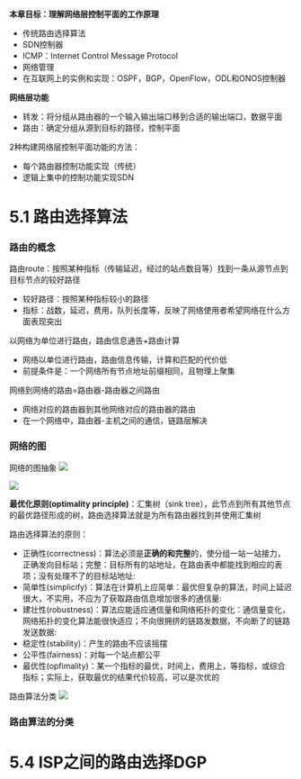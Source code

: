 
**本章目标：理解网络层控制平面的工作原理**
- 传统路由选择算法
- SDN控制器
- ICMP：Internet Control Message Protocol
- 网络管理
- 在互联网上的实例和实现：OSPF，BGP，OpenFlow，ODL和ONOS控制器

**网络层功能**
- 转发：将分组从路由器的一个输入输出端口移到合适的输出端口，数据平面
- 路由：确定分组从源到目标的路径，控制平面

2种构建网络层控制平面功能的方法：
- 每个路由器控制功能实现（传统）
- 逻辑上集中的控制功能实现SDN

# 5.1 路由选择算法
### 路由的概念
路由route：按照某种指标（传输延迟，经过的站点数目等）找到一条从源节点到目标节点的较好路径
- 较好路径：按照某种指标较小的路径
- 指标：战数，延迟，费用，队列长度等，反映了网络使用者希望网络在什么方面表现突出

以网络为单位进行路由，路由信息通告+路由计算
- 网络以单位进行路由，路由信息传输，计算和匹配的代价低
- 前提条件是：一个网络所有节点地址前缀相同，且物理上聚集

网络到网络的路由=路由器-路由器之间路由
- 网络对应的路由器到其他网络对应的路由器的路由
- 在一个网络中，路由器-主机之间的通信，链路层解决

### 网络的图
网络的图抽象
![](https://ypic.oss-cn-hangzhou.aliyuncs.com/202301021948054.png)

![](https://ypic.oss-cn-hangzhou.aliyuncs.com/202301022040140.png)

**最优化原则(optimality principle)**：汇集树（sink tree），此节点到所有其他节点的最优路径形成的树，路由选择算法就是为所有路由器找到并使用汇集树

路由选择算法的原则：
- 正确性(correctness)：算法必须是**正确的和完整**的，使分组一站一站接力，正确发向目标站；完整：目标所有的站地址，在路由表中都能找到相应的表项；没有处理不了的目标站地址:
- 简单性(simplicify)：算法在计算机上应简单：最优但复杂的算法，时间上延迟很大，不实用，不应为了获取路由信息增加很多的通信量:
- 建壮性(robustness)：算法应能适应通信量和网络拓扑的变化：通信量变化，网络拓扑的变化算法能很快适应；不向很拥挤的链路发数据，不向断了的链路发送数据:
- 稳定性(stability)：产生的路由不应该摇摆
- 公平性(fairness)：对每一个站点都公平
- 最优性(opfimality)：某一个指标的最优，时间上，费用上，等指标，或综合指标；实际上，获取最优的结果代价较高，可以是次优的


路由算法分类
![](https://ypic.oss-cn-hangzhou.aliyuncs.com/202301022050198.png)


### 路由算法的分类


# 5.4 ISP之间的路由选择DGP
